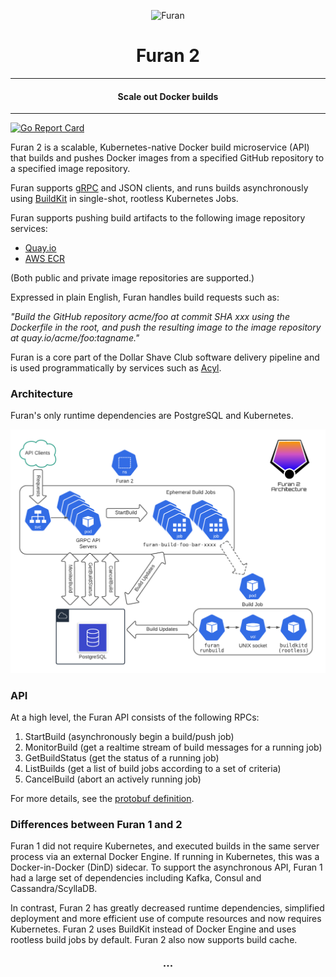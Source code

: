 <p align="center">
<img with="304" height="300" src="https://s3-us-west-2.amazonaws.com/s.cdpn.io/12437/furan_icon.svg" alt="Furan" />
</p>
<h1 align="center">Furan 2</h1>

-----

<h4 align="center">Scale out Docker builds</h4>

-----

[![Go Report Card](https://goreportcard.com/badge/github.com/dollarshaveclub/furan)](https://goreportcard.com/report/github.com/dollarshaveclub/furan)

Furan 2 is a scalable, Kubernetes-native Docker build microservice (API) that builds and pushes Docker images from a specified GitHub repository to a specified image repository.

Furan supports [gRPC](https://grpc.io) and JSON clients, and runs builds asynchronously using [BuildKit](https://github.com/moby/buildkit) in single-shot, rootless
Kubernetes Jobs.

Furan supports pushing build artifacts to the following image repository services:

- [Quay.io](https://quay.io)
- [AWS ECR](https://aws.amazon.com/ecr/)

(Both public and private image repositories are supported.)

Expressed in plain English, Furan handles build requests such as: 

*"Build the GitHub repository acme/foo at commit SHA xxx using the Dockerfile in the root, and push the resulting image to the image repository at quay.io/acme/foo:tagname."*

Furan is a core part of the Dollar Shave Club software delivery pipeline and is used programmatically by services such as [Acyl](https://github.com/dollarshaveclub/acyl).


<h3>Architecture</h3>

Furan's only runtime dependencies are PostgreSQL and Kubernetes.

![Architecture](./docs/architecture.png)

<h3>API</h3>

At a high level, the Furan API consists of the following RPCs:

1. StartBuild (asynchronously begin a build/push job)
2. MonitorBuild (get a realtime stream of build messages for a running job)
3. GetBuildStatus (get the status of a running job)
4. ListBuilds (get a list of build jobs according to a set of criteria)
5. CancelBuild (abort an actively running job)

For more details, see the [protobuf definition](protos/api.proto).

<h3>Differences between Furan 1 and 2</h3>

Furan 1 did not require Kubernetes, and executed builds in the same server process via an external Docker Engine. If running
in Kubernetes, this was a Docker-in-Docker (DinD) sidecar. To support the asynchronous API, Furan 1 had a large set
of dependencies including Kafka, Consul and Cassandra/ScyllaDB.

In contrast, Furan 2 has greatly decreased runtime dependencies, simplified deployment and more efficient use of compute
resources and now requires Kubernetes. Furan 2 uses BuildKit instead of Docker Engine and uses rootless build jobs by default. Furan 2 also now
supports build cache.

<h3 align="center">&middot;&middot;&middot;</h3>